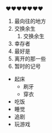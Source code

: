:heart::heart::heart::heart::heart::heart::heart:
1. 最向往的地方
2. 交换余生
    1. 交换余生
3. 幸存者
4. 最好是
5. 离开的那一些
6. 暂时的记号

* 起床
  * 刷牙
  * 穿衣
* 吃饭
* 睡觉
* 追剧
* 玩游戏
